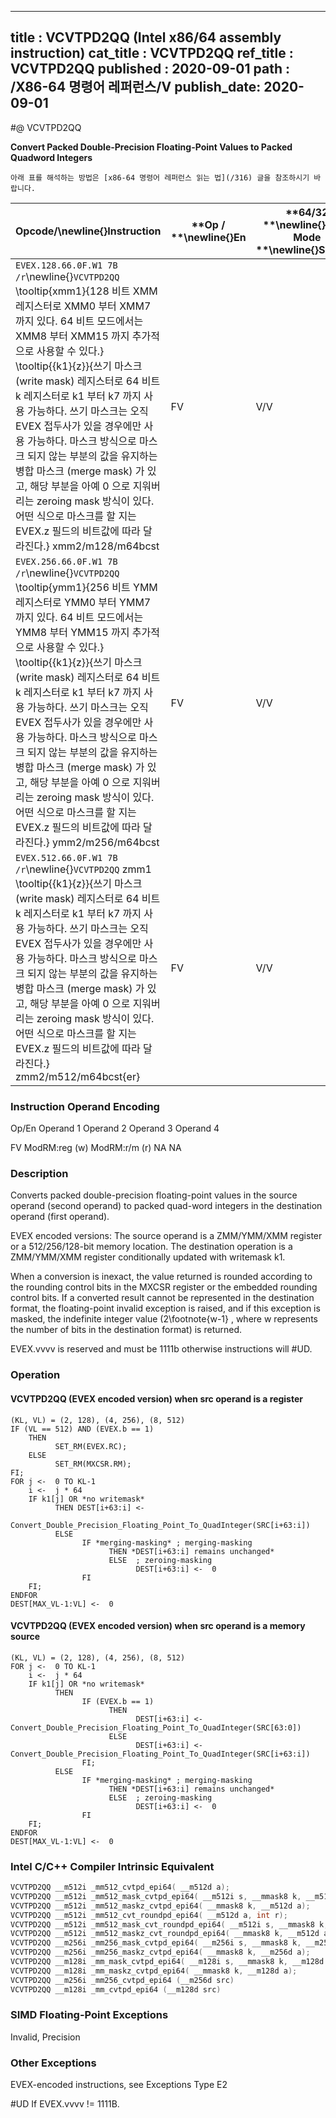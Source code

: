 ----------------------------
title : VCVTPD2QQ (Intel x86/64 assembly instruction)
cat_title : VCVTPD2QQ
ref_title : VCVTPD2QQ
published : 2020-09-01
path : /X86-64 명령어 레퍼런스/V
publish_date: 2020-09-01
----------------------------


#@ VCVTPD2QQ

**Convert Packed Double-Precision Floating-Point Values to Packed Quadword Integers**

```lec-info
아래 표를 해석하는 방법은 [x86-64 명령어 레퍼런스 읽는 법](/316) 글을 참조하시기 바랍니다.
```

|**Opcode/**\newline{}**Instruction**|**Op / **\newline{}**En**|**64/32 **\newline{}**bit Mode **\newline{}**Support**|**CPUID **\newline{}**Feature **\newline{}**Flag**|**Description**|
|------------------------------------|-------------------------|------------------------------------------------------|--------------------------------------------------|---------------|
|`EVEX.128.66.0F.W1 7B /r`\newline{}`VCVTPD2QQ` \tooltip{xmm1}{128 비트 XMM 레지스터로 XMM0 부터 XMM7 까지 있다. 64 비트 모드에서는 XMM8 부터 XMM15 까지 추가적으로 사용할 수 있다.} \tooltip{\{k1\}\{z\}}{쓰기 마스크 (write mask) 레지스터로 64 비트 k 레지스터로 k1 부터 k7 까지 사용 가능하다. 쓰기 마스크는 오직 EVEX 접두사가 있을 경우에만 사용 가능하다. 마스크 방식으로 마스크 되지 않는 부분의 값을 유지하는 병합 마스크 (merge mask) 가 있고, 해당 부분을 아예 0 으로 지워버리는 zeroing mask 방식이 있다. 어떤 식으로 마스크를 할 지는 EVEX.z 필드의 비트값에 따라 달라진다.} xmm2/m128/m64bcst |FV|V/V|AVX512VL\newline{}AVX512DQ|Convert two packed double-precision floating-point values from xmm2/m128/m64bcst to two packed quadword integers in xmm1 with writemask k1.|
|`EVEX.256.66.0F.W1 7B /r`\newline{}`VCVTPD2QQ` \tooltip{ymm1}{256 비트 YMM 레지스터로 YMM0 부터 YMM7 까지 있다. 64 비트 모드에서는 YMM8 부터 YMM15 까지 추가적으로 사용할 수 있다.} \tooltip{\{k1\}\{z\}}{쓰기 마스크 (write mask) 레지스터로 64 비트 k 레지스터로 k1 부터 k7 까지 사용 가능하다. 쓰기 마스크는 오직 EVEX 접두사가 있을 경우에만 사용 가능하다. 마스크 방식으로 마스크 되지 않는 부분의 값을 유지하는 병합 마스크 (merge mask) 가 있고, 해당 부분을 아예 0 으로 지워버리는 zeroing mask 방식이 있다. 어떤 식으로 마스크를 할 지는 EVEX.z 필드의 비트값에 따라 달라진다.} ymm2/m256/m64bcst |FV|V/V|AVX512VL\newline{}AVX512DQ|Convert four packed double-precision floating-point values from ymm2/m256/m64bcst to four packed quadword integers in ymm1 with writemask k1.|
|`EVEX.512.66.0F.W1 7B /r`\newline{}`VCVTPD2QQ` zmm1 \tooltip{\{k1\}\{z\}}{쓰기 마스크 (write mask) 레지스터로 64 비트 k 레지스터로 k1 부터 k7 까지 사용 가능하다. 쓰기 마스크는 오직 EVEX 접두사가 있을 경우에만 사용 가능하다. 마스크 방식으로 마스크 되지 않는 부분의 값을 유지하는 병합 마스크 (merge mask) 가 있고, 해당 부분을 아예 0 으로 지워버리는 zeroing mask 방식이 있다. 어떤 식으로 마스크를 할 지는 EVEX.z 필드의 비트값에 따라 달라진다.} zmm2/m512/m64bcst{er} |FV|V/V|AVX512DQ|Convert eight packed double-precision floating-point values from zmm2/m512/m64bcst to eight packed quadword integers in zmm1 with writemask k1.|
###                                                    Instruction Operand Encoding


Op/En Operand 1 Operand 2 Operand 3 Operand 4

  FV ModRM:reg (w) ModRM:r/m (r) NA NA

### Description


Converts packed double-precision floating-point values in the source operand (second operand) to packed quad-word integers in the destination operand (first operand). 

EVEX encoded versions: The source operand is a ZMM/YMM/XMM register or a 512/256/128-bit memory location. The destination operation is a ZMM/YMM/XMM register conditionally updated with writemask k1. 

When a conversion is inexact, the value returned is rounded according to the rounding control bits in the MXCSR register or the embedded rounding control bits. If a converted result cannot be represented in the destination format, the floating-point invalid exception is raised, and if this exception is masked, the indefinite integer value (2\footnote{w-1} , where w represents the number of bits in the destination format) is returned.

EVEX.vvvv is reserved and must be 1111b otherwise instructions will #UD.


### Operation
#### VCVTPD2QQ (EVEX encoded version) when src operand is a register
```info-verb
(KL, VL) = (2, 128), (4, 256), (8, 512)
IF (VL == 512) AND (EVEX.b == 1) 
    THEN
          SET_RM(EVEX.RC);
    ELSE 
          SET_RM(MXCSR.RM);
FI;
FOR j <-  0 TO KL-1
    i <-  j * 64
    IF k1[j] OR *no writemask*
          THEN DEST[i+63:i] <-
                Convert_Double_Precision_Floating_Point_To_QuadInteger(SRC[i+63:i])
          ELSE 
                IF *merging-masking* ; merging-masking
                      THEN *DEST[i+63:i] remains unchanged*
                      ELSE  ; zeroing-masking
                            DEST[i+63:i] <-  0
                FI
    FI;
ENDFOR
DEST[MAX_VL-1:VL] <-  0
```
#### VCVTPD2QQ (EVEX encoded version) when src operand is a memory source
```info-verb
(KL, VL) = (2, 128), (4, 256), (8, 512)
FOR j <-  0 TO KL-1
    i <-  j * 64
    IF k1[j] OR *no writemask*
          THEN 
                IF (EVEX.b == 1) 
                      THEN
                            DEST[i+63:i] <- Convert_Double_Precision_Floating_Point_To_QuadInteger(SRC[63:0])
                      ELSE 
                            DEST[i+63:i] <-  Convert_Double_Precision_Floating_Point_To_QuadInteger(SRC[i+63:i])
                FI;
          ELSE 
                IF *merging-masking* ; merging-masking
                      THEN *DEST[i+63:i] remains unchanged*
                      ELSE  ; zeroing-masking
                            DEST[i+63:i] <-  0
                FI
    FI;
ENDFOR
DEST[MAX_VL-1:VL] <-  0
```

### Intel C/C++ Compiler Intrinsic Equivalent

```cpp
VCVTPD2QQ __m512i _mm512_cvtpd_epi64( __m512d a);
VCVTPD2QQ __m512i _mm512_mask_cvtpd_epi64( __m512i s, __mmask8 k, __m512d a);
VCVTPD2QQ __m512i _mm512_maskz_cvtpd_epi64( __mmask8 k, __m512d a);
VCVTPD2QQ __m512i _mm512_cvt_roundpd_epi64( __m512d a, int r);
VCVTPD2QQ __m512i _mm512_mask_cvt_roundpd_epi64( __m512i s, __mmask8 k, __m512d a, int r);
VCVTPD2QQ __m512i _mm512_maskz_cvt_roundpd_epi64( __mmask8 k, __m512d a, int r);
VCVTPD2QQ __m256i _mm256_mask_cvtpd_epi64( __m256i s, __mmask8 k, __m256d a);
VCVTPD2QQ __m256i _mm256_maskz_cvtpd_epi64( __mmask8 k, __m256d a);
VCVTPD2QQ __m128i _mm_mask_cvtpd_epi64( __m128i s, __mmask8 k, __m128d a);
VCVTPD2QQ __m128i _mm_maskz_cvtpd_epi64( __mmask8 k, __m128d a);
VCVTPD2QQ __m256i _mm256_cvtpd_epi64 (__m256d src)
VCVTPD2QQ __m128i _mm_cvtpd_epi64 (__m128d src)
```
### SIMD Floating-Point Exceptions


Invalid, Precision

### Other Exceptions


EVEX-encoded instructions, see Exceptions Type E2

#UD If EVEX.vvvv != 1111B.

